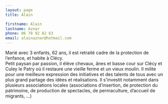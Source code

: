```yaml
---
layout: page
title: Alain

firstname: Alain
lastname: Aznar
phone: 06 78 92 82 63
email: alainaznar@hotmail.com
---
```


   Marié avec 3 enfants, 62 ans, il est retraité cadre de la protection de l’enfance, et habite à Clécy.  
   Petit paysan par passion, il élève chevaux, ânes et basse cour sur Clécy et Culey le Patry où il restaure une vieille ferme et un vieux moulin.
   Il milite pour une meilleure expression des initiatives et des talents de tous avec un plus grand partage des idées et réalisations. Il s'investit notamment dans plusieurs associations locales (associations d’insertion, de protection du patrimoine, de production de spectacles, de permaculture, d’accueil de migrants, ...)
